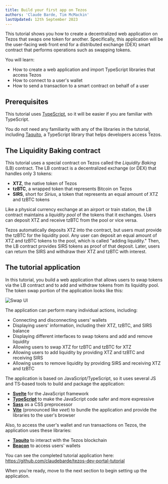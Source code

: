 ```yaml
---
title: Build your first app on Tezos
authors: 'Claude Barde, Tim McMackin'
lastUpdated: 12th September 2023
---
```


This tutorial shows you how to create a decentralized web application on Tezos that swaps one token for another.
Specifically, this application will be the user-facing web front end for a distributed exchange (DEX) smart contract that performs operations such as swapping tokens.

You will learn:

- How to create a web application and import TypeScript libraries that access Tezos
- How to connect to a user's wallet
- How to send a transaction to a smart contract on behalf of a user

## Prerequisites

This tutorial uses [TypeScript](https://www.typescriptlang.org/), so it will be easier if you are familiar with TypeScript.

You do not need any familiarity with any of the libraries in the tutorial, including [Taquito](https://tezostaquito.io/), a TypeScript library that helps developers access Tezos.

## The Liquidity Baking contract

This tutorial uses a special contract on Tezos called the *Liquidity Baking* (LB) contract.
The LB contract is a decentralized exchange (or DEX) that handles only 3 tokens:

- **XTZ**, the native token of Tezos
- **tzBTC**, a wrapped token that represents Bitcoin on Tezos
- **SIRS**, short for _Sirius_, a token that represents an equal amount of XTZ and tzBTC tokens

Like a physical currency exchange at an airport or train station, the LB contract maintains a *liquidity pool* of the tokens that it exchanges.
Users can deposit XTZ and receive tzBTC from the pool or vice versa.

Tezos automatically deposits XTZ into the contract, but users must provide the tzBTC for the liquidity pool.
Any user can deposit an equal amount of XTZ and tzBTC tokens to the pool, which is called "adding liquidity."
Then, the LB contract provides SIRS tokens as proof of that deposit.
Later, users can return the SIRS and withdraw their XTZ and tzBTC with interest.

## The tutorial application

In this tutorial, you build a web application that allows users to swap tokens via the LB contract and to add and withdraw tokens from its liquidity pool.
The token swap portion of the application looks like this:

![Swap UI](/img/tutorials/swap-ui.png "Swap UI")

The application can perform many individual actions, including:

- Connecting and disconnecting users' wallets
- Displaying users' information, including their XTZ, tzBTC, and SIRS balance
- Displaying different interfaces to swap tokens and add and remove liquidity
- Allowing users to swap XTZ for tzBTC and tzBTC for XTZ
- Allowing users to add liquidity by providing XTZ and tzBTC and receiving SIRS
- Allowing users to remove liquidity by providing SIRS and receiving XTZ and tzBTC

The application is based on JavaScript/TypeScript, so it uses several JS and TS-based tools to build and package the application:

- **[Svelte](https://svelte.dev/)** for the JavaScript framework
- **[TypeScript](https://www.typescriptlang.org/)** to make the JavaScript code safer and more expressive
- **[Sass](https://sass-lang.com/)** as a CSS preprocessor
- **[Vite](https://vitejs.dev/)** (pronounced like _veet_) to bundle the application and provide the libraries to the user's browser

Also, to access the user's wallet and run transactions on Tezos, the application uses these libraries:

- **[Taquito](https://tezostaquito.io/)** to interact with the Tezos blockchain
- **[Beacon](https://docs.walletbeacon.io/)** to access users' wallets

You can see the completed tutorial application here: https://github.com/claudebarde/tezos-dev-portal-tutorial

When you're ready, move to the next section to begin setting up the application.
